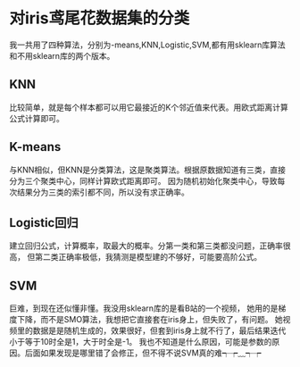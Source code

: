 # 对iris鸢尾花数据集的分类
我一共用了四种算法，分别为-means,KNN,Logistic,SVM,都有用sklearn库算法和不用sklearn库的两个版本。
## KNN
比较简单，就是每个样本都可以用它最接近的K个邻近值来代表。用欧式距离计算公式计算即可。
## K-means
与KNN相似，但KNN是分类算法，这是聚类算法。根据原数据知道有三类，直接分为三个聚类中心，同样计算欧式距离即可。
因为随机初始化聚类中心，导致每次结果分为三类的索引都不同，所以没有求正确率。
## Logistic回归
建立回归公式，计算概率，取最大的概率。分第一类和第三类都没问题，正确率很高，
但第二类正确率极低，我猜测是模型建的不够好，可能要高阶公式。
## SVM
巨难，到现在还似懂非懂。我没用sklearn库的是看B站的一个视频，
她用的是梯度下降，而不是SMO算法，我想把它直接套在iris身上，但失败了，有问题。
她视频里的数据是是随机生成的，效果很好，但套到iris身上就不行了，最后结果迭代小于等于10时全是1，大于时全是-1。
我也不知道是什么原因，可能是参数的原因。后面如果发现是哪里错了会修正，但不得不说SVM真的难┭┮﹏┭┮